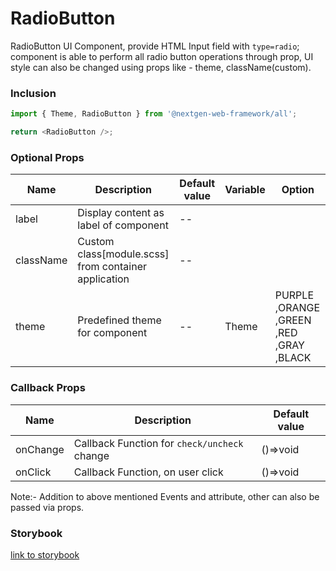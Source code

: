# RadioButton

RadioButton UI Component, provide HTML Input field with `type=radio`; component is able to perform all radio button operations through prop, UI style can also be changed using props like - theme, className(custom).

### Inclusion

```ts
import { Theme, RadioButton } from '@nextgen-web-framework/all';

return <RadioButton />;
```

### Optional Props

| Name      | Description                                          | Default value | Variable | Option                                  |
| --------- | ---------------------------------------------------- | ------------- | -------- | --------------------------------------- |
| label     | Display content as label of component                | --            |
| className | Custom class[module.scss] from container application | --            |
| theme     | Predefined theme for component                       | --            | Theme    | PURPLE ,ORANGE ,GREEN ,RED ,GRAY ,BLACK |

### Callback Props

| Name     | Description                                  | Default value |
| -------- | -------------------------------------------- | ------------- |
| onChange | Callback Function for `check/uncheck` change | ()=>void      |
| onClick  | Callback Function, on user click             | ()=>void      |

Note:- Addition to above mentioned Events and attribute, other can also be passed via props.

### Storybook

[link to storybook](https://link_to_storybook)

